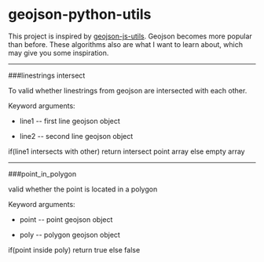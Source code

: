 # geojson-python-utils

This project is inspired by [geojson-js-utils](https://github.com/maxogden/geojson-js-utils). Geojson becomes more popular than before. These algorithms also are what I want to learn about, which may give you some inspiration.

****
###linestrings intersect

To valid whether linestrings from geojson are intersected with each other.

Keyword arguments:

- line1 -- first line geojson object

- line2 -- second line geojson object

if(line1 intersects with other) return intersect point array else empty array

****
###point_in_polygon

valid whether the point is located in a polygon

Keyword arguments:

- point -- point geojson object

- poly  -- polygon geojson object

if(point inside poly) return true else false